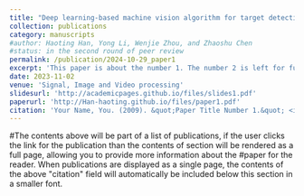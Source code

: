 ```yaml
---
title: "Deep learning-based machine vision algorithm for target detection and positional solution of ultrathin vapour chamber"
collection: publications
category: manuscripts
#author: Haoting Han, Yong Li, Wenjie Zhou, and Zhaoshu Chen
#status: in the second round of peer review
permalink: /publication/2024-10-29_paper1
excerpt: 'This paper is about the number 1. The number 2 is left for future work.'
date: 2023-11-02
venue: 'Signal, Image and Video processing'
slidesurl: 'http://academicpages.github.io/files/slides1.pdf'
paperurl: 'http://Han-haoting.github.io/files/paper1.pdf'
citation: 'Your Name, You. (2009). &quot;Paper Title Number 1.&quot; <i>Journal 1</i>. 1(1).'
---
```


#The contents above will be part of a list of publications, if the user clicks the link for the publication than the contents of section will be rendered as a full page, allowing you to provide more information about the #paper for the reader. When publications are displayed as a single page, the contents of the above "citation" field will automatically be included below this section in a smaller font.
